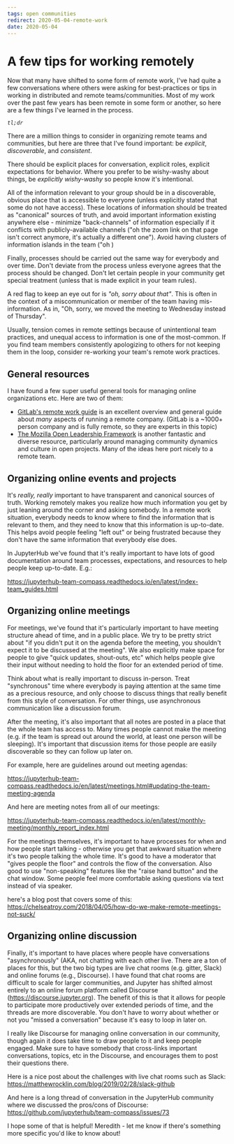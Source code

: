 ```yaml
---
tags: open communities
redirect: 2020-05-04-remote-work
date: 2020-05-04
---
```


# A few tips for working remotely

Now that many have shifted to some form of remote work, I've had quite a few
conversations where others were asking for best-practices or tips in working in
distributed and remote teams/communities. Most of my work over the past few years has been
remote in some form or another, so here are a few things I've learned in the process.

*`tl;dr`*

There are a million things to consider in organizing remote teams and communities, but
here are three that I've found important: be *explicit*, *discoverable*, and *consistent*.

There should be explicit places for conversation, explicit roles, explicit expectations for behavior.
Where you prefer to be wishy-washy about things, be *explicitly wishy-washy* so people know
it's intentional.

All of the information relevant to your group should be in a discoverable, obvious place
that is accessible to everyone (unless explicitly stated that some do not have access).
These locations of information should be treated as "canonical" sources of truth, and avoid
important information existing anywhere else -
minimize "back-channels" of information especially if it conflicts with publicly-available
channels ("oh the zoom link on that page isn't correct anymore, it's actually a different one").
Avoid having clusters of information islands in the team ("oh )

Finally, processes should be carried out the same way for everybody and over time. Don't
deviate from the process unless everyone agrees that the process should be changed. Don't
let certain people in your community get special treatment (unless that is made explicit
in your team rules).

A red flag to keep an eye out for is *"oh, sorry about that"*. This is often in the context
of a miscommunication or member of the team having mis-information. As in, "Oh, sorry,
we moved the meeting to Wednesday instead of Thursday".

Usually, tension comes in remote settings because of unintentional team practices, and
unequal access to information is one of the most-common. If you find team members consistently
apologizing to others for not keeping them in the loop, consider re-working your team's
remote work practices.

## General resources

I have found a few super useful general tools for managing online organizations etc. Here are two of them:

* [GitLab's remote work guide](https://about.gitlab.com/company/culture/all-remote/guide/) is
  an excellent overview and general guide about *many* aspects of running a remote company.
  (GitLab is a ~1000+ person company and is fully remote, so they are experts in this topic)
* [The Mozilla Open Leadership Framework](https://mozilla.github.io/open-leadership-framework/framework/)
  is another fantastic and diverse resource, particularly around managing community dynamics
  and culture in open projects. Many of the ideas here port nicely to a remote team.

## Organizing online events and projects

It's *really, really* important to have transparent and canonical sources of truth. Working remotely makes you realize how much information you get by just leaning around the corner and asking somebody. In a remote work situation, everybody needs to know where to find the information that is relevant to them, and they need to know that this information is up-to-date.  This helps avoid people feeling "left out" or being frustrated because they don't have the same information that everybody else does.

In JupyterHub we've found that it's really important to have lots of good documentation around team processes, expectations, and resources to help people keep up-to-date. E.g.:

https://jupyterhub-team-compass.readthedocs.io/en/latest/index-team_guides.html

## Organizing online meetings

For meetings, we've found that it's particularly important to have meeting structure ahead of time, and in a public place. We try to be pretty strict about "if you didn't put it on the agenda before the meeting, you shouldn't expect it to be discussed at the meeting". We also explicitly make space for people to give "quick updates, shout-outs, etc" which helps people give their input without needing to hold the floor for an extended period of time.

Think about what is really important to discuss in-person. Treat "synchronous" time where everybody is paying attention at the same time as a precious resource, and only choose to discuss things that really benefit from this style of conversation. For other things, use asynchronous communication like a discussion forum.

After the meeting, it's also important that all notes are posted in a place that the whole team has access to. Many times people cannot make the meeting (e.g. if the team is spread out around the world, at least one person will be sleeping). It's important that discussion items for those people are easily discoverable so they can follow up later on.

For example, here are guidelines around out meeting agendas:

https://jupyterhub-team-compass.readthedocs.io/en/latest/meetings.html#updating-the-team-meeting-agenda

And here are meeting notes from all of our meetings:

https://jupyterhub-team-compass.readthedocs.io/en/latest/monthly-meeting/monthly_report_index.html

For the meetings themselves, it's important to have processes for when and how people start talking - otherwise you get that awkward situation where it's two people talking the whole time. It's good to have a moderator that "gives people the floor" and controls the flow of the conversation. Also good to use "non-speaking" features like the "raise hand button" and the chat window. Some people feel more comfortable asking questions via text instead of via speaker.

here's a blog post that covers some of this: https://chelseatroy.com/2018/04/05/how-do-we-make-remote-meetings-not-suck/

## Organizing online discussion

Finally, it's important to have places where people have conversations "asynchronously"
(AKA, not chatting with each other live. There are a ton of places for this, but the two
big types are live chat rooms (e.g. gitter, Slack) and
online forums (e.g., Discourse). I have found that chat rooms are difficult to scale for
larger communities, and Jupyter has shifted almost entirely to
an online forum platform called Discourse (https://discourse.jupyter.org). The benefit of
this is that it allows for people to participate more
productively over extended periods of time, and the threads are more discoverable. You
don't have to worry about whether or not you "missed a conversation"
because it's easy to loop in later on.

I really like Discourse for managing online conversation in our community, though
again it does take time to draw people to it and keep people engaged. Make sure
to have somebody that cross-links important conversations, topics, etc in the Discourse,
and encourages them to post their questions there.

Here is a nice post about the challenges with live chat rooms such as Slack: https://matthewrocklin.com/blog/2019/02/28/slack-github

And here is a long thread of conversation in the JupyterHub community where we discussed the pros/cons of Discourse: https://github.com/jupyterhub/team-compass/issues/73

I hope some of that is helpful! Meredith - let me know if there's something more specific you'd like to know about!
